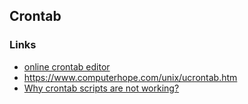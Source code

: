 ## Crontab

<!--
### Examples

    */7 * * * * play ~/singing_bowl.wav
    
Plays `~/singing_bowl.wav` every 7 minutes.
//-->
    
<!--    
    * * * * * scrot -d 60 '\%Y-\%m-\%d-\%H:\%M:\%S.jpg' -e 'mv $f ~/screenshots/'
//-->

### Links

- [online crontab editor](https://corntab.com)
- https://www.computerhope.com/unix/ucrontab.htm
- [Why crontab scripts are not working?](https://askubuntu.com/a/23438)
